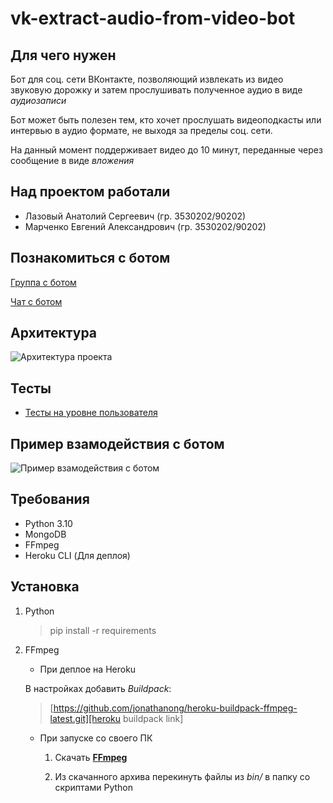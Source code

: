 # vk-extract-audio-from-video-bot

## Для чего нужен

Бот для соц. сети ВКонтакте, позволяющий извлекать из видео звуковую дорожку и затем прослушивать полученное аудио в виде *аудиозаписи*

Бот может быть полезен тем, кто хочет прослушать видеоподкасты или интервью в аудио формате, не выходя за пределы соц. сети.

На данный момент поддерживает видео до 10 минут, переданные через сообщение в виде *вложения*

## Над проектом работали

- Лазовый Анатолий Сергеевич (гр. 3530202/90202)
- Марченко Евгений Александрович (гр. 3530202/90202)

## Познакомиться с ботом

[Группа с ботом][bot group link]

[Чат с ботом][bot chat link]

## Архитектура

![Архитектура проекта][architecture image]

## Тесты

- [Тесты на уровне пользователя][user-level tests]

## Пример взамодействия с ботом

![Пример взамодействия с ботом][bot work example image]

## Требования

- Python 3.10
- MongoDB
- FFmpeg
- Heroku CLI (Для деплоя)

## Установка

1. Python
    > pip install -r requirements
2. FFmpeg

    - При деплое на Heroku

    В настройках добавить *Buildpack*:
    > [https://github.com/jonathanong/heroku-buildpack-ffmpeg-latest.git][heroku buildpack link]

    - При запуске со своего ПК

        1. Скачать **[FFmpeg][ffmpeg]**

        2. Из скачанного архива перекинуть файлы из *bin/* в папку со скриптами Python

<!-- -->

[ffmpeg]: https://ffmpeg.org/

[user-level tests]: https://docs.google.com/document/d/1wF3ij4__Fz41tzWrg7cdNFjW61Sc9YVp2clQEnLOYcI/edit?usp=sharing

[heroku buildpack link]: https://github.com/jonathanong/heroku-buildpack-ffmpeg-latest.git

[bot group link]: https://vk.com/convert_to_audio

[bot chat link]: https://vk.me/convert_to_audio

<!-- Image links -->

[bot work example image]: https://i.ibb.co/QkNHZCk/2022-02-17-142927.png

[architecture image]: https://i.ibb.co/RzfVbb8/image.png
